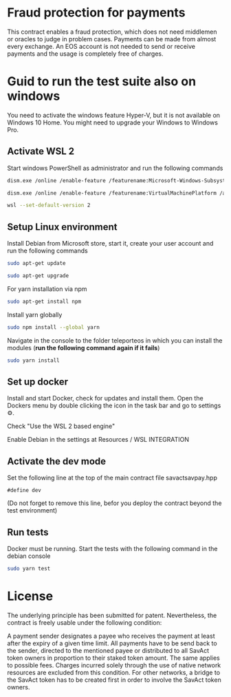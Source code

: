 # Fraud protection for payments

This contract enables a fraud protection, which does not need middlemen or oracles to judge in problem cases. Payments can be made from almost every exchange. An EOS account is not needed to send or receive payments and the usage is completely free of charges.

# Guid to run the test suite also on windows

You need to activate the windows feature Hyper-V, but it is not available on Windows 10 Home. You might need to upgrade your Windows to Windows Pro.

## Activate WSL 2

Start windows PowerShell as administrator and run the following commands

```sh
dism.exe /online /enable-feature /featurename:Microsoft-Windows-Subsystem-Linux /all /norestart
```

```sh
dism.exe /online /enable-feature /featurename:VirtualMachinePlatform /all /norestart
```

```sh
wsl --set-default-version 2
```

## Setup Linux environment

Install Debian from Microsoft store, start it, create your user account and run the following commands

```sh
sudo apt-get update
```

```sh
sudo apt-get upgrade
```

For yarn installation via npm

```sh
sudo apt-get install npm
```

Install yarn globally

```sh
sudo npm install --global yarn
```

Navigate in the console to the folder teleporteos in which you can install the modules (**run the following command again if it fails**)

```sh
sudo yarn install
```

## Set up docker

Install and start Docker, check for updates and install them. Open the Dockers menu by double clicking the icon in the task bar and go to settings ⚙️.

Check "Use the WSL 2 based engine"

Enable Debian in the settings at Resources / WSL INTEGRATION

## Activate the dev mode

Set the following line at the top of the main contract file savactsavpay.hpp

```
#define dev
```

(Do not forget to remove this line, befor you deploy the contract beyond the test environment)

## Run tests

Docker must be running. Start the tests with the following command in the debian console

```sh
sudo yarn test
```

# License

The underlying principle has been submitted for patent. Nevertheless, the contract is freely usable under the following condition:

A payment sender designates a payee who receives the payment at least after the expiry of a given time limit.
All payments have to be send back to the sender, directed to the mentioned payee or distributed to all SavAct token owners in proportion to their staked token amount. The same applies to possible fees.
Charges incurred solely through the use of native network resources are excluded from this condition.
For other networks, a bridge to the SavAct token has to be created first in order to involve the SavAct token owners.
